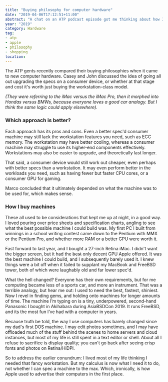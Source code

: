 ```yaml
---
title: "Buying philosophy for computer hardware"
date: "2019-04-06T17:12:51+11:00"
abstract: "A chat on an ATP podcast episode got me thinking about how I buy stuff myself."
year: "2019"
category: Hardware
tag:
- atp
- apple
- philosophy
- shopping
location: 
---
```

The ATP gents recently compared their buying philosophies when it came to new computer hardware. Casey and John discussed the idea of going all out upgrading the specs on a consumer device, or whether at that stage and cost it's worth just buying the workstation-class model.

*(They were referring to the iMac versus the iMac Pro, then it morphed into Hondas versus BMWs, because everyone loves a good car analogy. But I think the same logic could apply elsewhere).*


### Which approach is better?
 
Each approach has its pros and cons. Even a better spec'd consumer machine may still lack the workstation features you need, such as ECC memory. The workstation may have better cooling, whereas a consumer machine may struggle to use its higher-end components effectively. Workstations may also be easier to upgrade, and theoretically last longer.

That said, a consumer device would still work out cheaper, even perhaps with better specs than a workstation. It may even perform better in the workloads you need, such as having fewer but faster CPU cores, or a consumer GPU for gaming.

Marco concluded that it ultimately depended on what the machine was to be used for, which makes sense.


### How I buy machines

These all used to be considerations that kept me up at night, in a good way. I loved pouring over price sheets and specification charts, angling to see what the best possible machine I could build was. My first PC I built from winnings in a school writing contest came down to the Pentium with MMX or the Pentium Pro, and whether more RAM or a better GPU were worth it.

Fast forward to last year, and I bought a 27-inch Retina iMac. I didn't want the bigger screen, but it had the <del>best</del> only decent GPU Apple offered. It was the best machine I could build, and I subsequently barely used it. I knew things were a bit off when it failed to supplant my MacBook and FreeBSD tower, both of which were laughably old and far lower spec'd.

What the hell changed? Everyone has their own requirements, but for me computing became less of a sports car, and more an instrument. That was a terrible analogy, but hear me out: I used to need the best, fastest, shiniest. Now I revel in finding gems, and holding onto machines for longer amounts of time. The machine I’m typing on is a tiny, underpowered, second-hand Panasonic I bought in Akihabara during AsiaBSDCon 2019. It runs FreeBSD, and its the most fun I’ve had with a computer in years.

Because truth be told, the way I use computers has barely changed since my dad's first DOS machine. I may edit photos sometimes, and I may have offloaded much of the stuff behind the scenes to home servers and cloud instances, but most of my life is still spent in a text editor or shell. About all I refuse to sacrifice is display quality; you can't go back after seeing crisp fonts and photos on Retina/HiDPI.

So to address the earlier conundrum: I lived most of my life thinking I needed that fancy workstation. But my calculus is now what I need it to do, not whether I can spec a machine to the max. Which, ironically, is how Apple used to advertise their computers in the first place.

